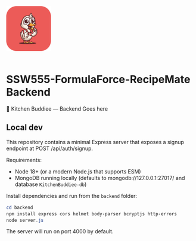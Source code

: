 <img width="120" alt="app-icon" src="./public/logo/logo-rounded.png">
<br>
<br>

# SSW555-FormulaForce-RecipeMate Backend
🥘 Kitchen Buddiee — Backend Goes here

## Local dev

This repository contains a minimal Express server that exposes a signup endpoint at POST /api/auth/signup.

Requirements:
- Node 18+ (or a modern Node.js that supports ESM)
- MongoDB running locally (defaults to mongodb://127.0.0.1:27017/ and database `KitchenBuddiee-db`)

Install dependencies and run from the `backend` folder:

```powershell
cd backend
npm install express cors helmet body-parser bcryptjs http-errors
node server.js
```

The server will run on port 4000 by default.